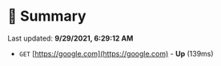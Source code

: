 # 📖 Summary
Last updated: **9/29/2021, 6:29:12 AM**

- `GET` [https://google.com](https://google.com) - **Up** (139ms)
